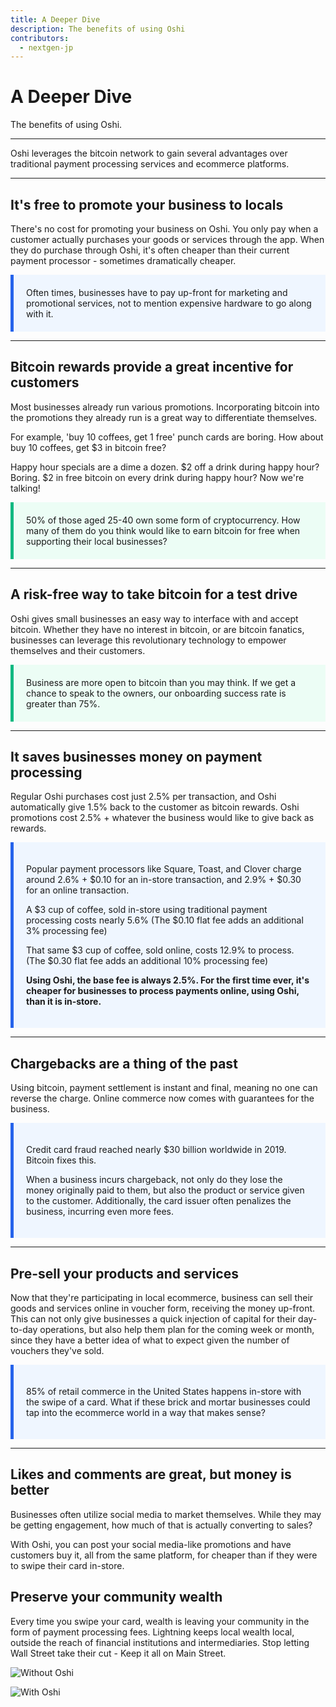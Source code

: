 ```yaml
---
title: A Deeper Dive
description: The benefits of using Oshi
contributors:
  - nextgen-jp
---
```


# A Deeper Dive

The benefits of using Oshi.

<hr>

Oshi leverages the bitcoin network to gain several advantages over traditional payment processing services and ecommerce platforms.

<hr>

## It's free to promote your business to locals

There's no cost for promoting your business on Oshi. You only pay when a customer actually purchases your goods or services through the app. When they do purchase through Oshi, it's often cheaper than their current payment processor - sometimes dramatically cheaper.

<p style="background-color: #eff6ff; padding: 20px; border-left: 5px solid #2563eb;"> Often times, businesses have to pay up-front for marketing and promotional services, not to mention expensive hardware to go along with it.</p>

<hr>

## Bitcoin rewards provide a great incentive for customers

Most businesses already run various promotions. Incorporating bitcoin into the promotions they already run is a great way to differentiate themselves.

For example, 'buy 10 coffees, get 1 free' punch cards are boring. How about buy 10 coffees, get \$3 in bitcoin free?

Happy hour specials are a dime a dozen. $2 off a drink during happy hour? Boring. \$2 in free bitcoin on every drink during happy hour? Now we're talking!

<p style="background-color: #ecfdf5; padding: 20px; border-left: 5px solid #10b981;">
50% of those aged 25-40 own some form of cryptocurrency. How many of them do you think would like to earn bitcoin for free when supporting their local businesses? 
</p>

<hr>

## A risk-free way to take bitcoin for a test drive

Oshi gives small businesses an easy way to interface with and accept bitcoin. Whether they have no interest in bitcoin, or are bitcoin fanatics, businesses can leverage this revolutionary technology to empower themselves and their customers.

<p style="background-color: #ecfdf5; padding: 20px; border-left: 5px solid #10b981;">
Business are more open to bitcoin than you may think. If we get a chance to speak to the owners, our onboarding success rate is greater than 75%.
</p>

<hr>

## It saves businesses money on payment processing

Regular Oshi purchases cost just 2.5% per transaction, and Oshi automatically give 1.5% back to the customer as bitcoin rewards.
Oshi promotions cost 2.5% + whatever the business would like to give back as rewards.

<div style="background-color: #eff6ff; padding: 20px; border-left: 5px solid #2563eb;">

Popular payment processors like Square, Toast, and Clover charge around 2.6% + $0.10 for an in-store transaction, and 2.9% + $0.30 for an online transaction.

A $3 cup of coffee, sold in-store using traditional payment processing costs nearly 5.6% (The $0.10 flat fee adds an additional 3% processing fee)

That same $3 cup of coffee, sold online, costs 12.9% to process.
(The $0.30 flat fee adds an additional 10% processing fee)

<strong>Using Oshi, the base fee is always 2.5%. For the first time ever, it's cheaper for businesses to process payments online, using Oshi, than it is in-store.</strong>

</div>
<hr>

## Chargebacks are a thing of the past

Using bitcoin, payment settlement is instant and final, meaning no one can reverse the charge. Online commerce now comes with guarantees for the business.

<div style="background-color: #eff6ff; padding: 20px; border-left: 5px solid #2563eb;">

Credit card fraud reached nearly \$30 billion worldwide in 2019. Bitcoin fixes this.

When a business incurs chargeback, not only do they lose the money originally paid to them, but also the product or service given to the customer. Additionally, the card issuer often penalizes the business, incurring even more fees.

</div>

<hr>

## Pre-sell your products and services

Now that they're participating in local ecommerce, business can sell their goods and services online in voucher form, receiving the money up-front. This can not only give businesses a quick injection of capital for their day-to-day operations, but also help them plan for the coming week or month, since they have a better idea of what to expect given the number of vouchers they've sold.

<div style="background-color: #eff6ff; padding: 20px; border-left: 5px solid #2563eb;">

85% of retail commerce in the United States happens in-store with the swipe of a card. What if these brick and mortar businesses could tap into the ecommerce world in a way that makes sense?

</div>

<hr>

## Likes and comments are great, but money is better

Businesses often utilize social media to market themselves. While they may be getting engagement, how much of that is actually converting to sales?

With Oshi, you can post your social media-like promotions and have customers buy it, all from the same platform, for cheaper than if they were to swipe their card in-store.

## Preserve your community wealth

Every time you swipe your card, wealth is leaving your community in the form of payment processing fees. Lightning keeps local wealth local, outside the reach of financial institutions and intermediaries. Stop letting Wall Street take their cut - Keep it all on Main Street.

![Without Oshi](https://oshi.s3.us-west-2.amazonaws.com/without_oshi.png)

![With Oshi](https://oshi.s3.us-west-2.amazonaws.com/with_oshi.png)

